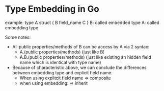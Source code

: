# Type Embedding in Go
example:
type A struct {
    B
    field_name C
}
B: called embedded type
A: called embedding type

Some notes:
- All public properties/methods of B can be access by A via 2 syntax:
  + A.(public properties/methods) (just like B)
  + A.B.(public properties/methods) (just like existing an hidden field name which is identical with type name)
- Because of characteristic above, we can conclude the differences between embedding type and explicit field name.
  + When using explitcit field name => composite
  + when using embedding: => inherit
